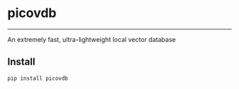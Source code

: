 # picovdb
-----

An extremely fast, ultra-lightweight local vector database

## Install

```shell
pip install picovdb
```
